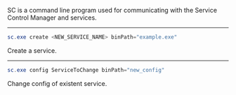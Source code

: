 SC is a command line program used for communicating with the
Service Control Manager and services.

---

```powershell
sc.exe create <NEW_SERVICE_NAME> binPath="example.exe" 
```
Create a service.

---

```powershell
sc.exe config ServiceToChange binPath="new_config"
```
Change config of existent service.